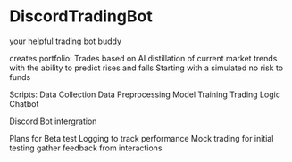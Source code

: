 # DiscordTradingBot
your helpful trading bot buddy


creates portfolio:
Trades based on AI distillation of current market trends with the ability to predict rises and falls
Starting with a simulated no risk to funds

Scripts:
Data Collection
Data Preprocessing
Model Training
Trading Logic
Chatbot

Discord Bot intergration


Plans for Beta test
Logging to track performance
Mock trading for initial testing
gather feedback from interactions
